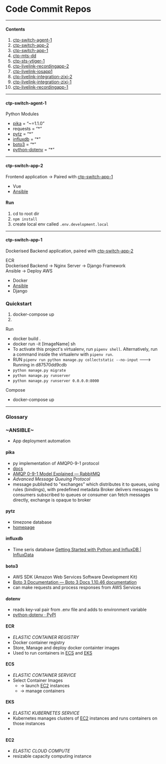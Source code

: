 Code Commit Repos
===
---
#### Contents

1. [ctp-switch-agent-1](#ctp-switch-agent-1)
2. [ctp-switch-app-2](#ctp-switch-app-2)
3. [ctp-switch-app-1](#ctp-switch-app-1)
4. [ctp-mts-dd]()
5. [ctp-sts-vtiger-1](#ctp-sts-vtiger-1)
6. [ctp-livelink-recordingapp-2](#ctp-livelink-recordingapp-2)
7. [ctp-livelink-iosapp1](#ctp-livelink-iosapp1)
8. [ctp-livelink-integration-zixi-2](#ctp-livelink-integration-zixi-2)
9. [ctp-livelink-integration-zixi-1](#ctp-livelink-integration-zixi-1)
10. [ctp-livelink-recordingapp-1](#ctp-livelink-recordingapp-1)

---
#### ctp-switch-agent-1

Python Modules
* [pika](#pika) = “~=1.1.0”
* requests = “*”
* [pytz](#pytz) = “*”
* [influxdb](#pytz) = “*”
* [boto3](#boto3) = “*”
* [python-dotenv](#dotenv) = “*”

---

#### ctp-switch-app-2
Frontend application -> Paired with    [ctp-switch-app-1](#ctp-switch-app-1)
* Vue
* [Ansible](#Ansible)

#### Run
1. cd to root dir
2. `npm install`
3. create local env called `.env.development.local`


---

#### ctp-switch-app-1
   Dockerised Backend application, paired with [ctp-switch-app-2](#ctp-switch-app-2)

ECR  
Dockerised Backend -> Nginx Server -> Django Framework  
Ansible -> Deploy AWS

* Docker
* [Ansible](#Ansible)
* Django

### Quickstart
1. docker-compose up
2. 

Run

- docker build .
- docker run -it [ImageName] sh
- To activate this project's virtualenv, run `pipenv shell`.
Alternatively, run a command inside the virtualenv with `pipenv run`.
- RUN `pipenv run python manage.py collectstatic --no-input`
 ---> Running in d87570dd9cdb
- `python manage.py migrate`
- `python manage.py runserver`
- `python manage.py runserver 0.0.0.0:8000`

Compose

- docker-compose up

---


### Glossary

<a name="Ansible"></a>
### 	 ~ANSIBLE~
* App deployment automation


#### pika
- py implementation of AMQP0-9-1 protocol
- [docs](https://pika.readthedocs.io/en/stable/https://pika.readthedocs.io/en/stable/)
- [AMQP 0-9-1 Model Explained — RabbitMQ](https://www.rabbitmq.com/tutorials/amqp-concepts.html)
- *Advanced Message Queuing Protocol*
- message published to "exchanges” which distributes it to queues, using rules (bindings), with predefined metadata
Broker delivers messages to consumers subscribed to queues or consumer can fetch messages directly, exchange is opaque to broker

#### pytz
- timezone database
- [homepage](https://pythonhosted.org/pytz/https://pythonhosted.org/pytz/)

#### influxdb 
- Time seris database
[Getting Started with Python and InfluxDB | InfluxData](https://www.influxdata.com/blog/getting-started-python-influxdb/)


#### boto3
 - AWS SDK (Amazon Web Services Software Development Kit)
- [Boto 3 Documentation — Boto 3 Docs 1.10.46 documentation](https://boto3.amazonaws.com/v1/documentation/api/latest/index.html)
- can make requests and process responses from AWS Services


#### dotenv 
- reads key-val pair from .env file and adds to environment variable
- [python-dotenv · PyPI](https://pypi.org/project/python-dotenv/)

#### ECR
- *ELASTIC CONTAINER REGISTRY*
- Docker container registry
- Store, Manage and deploy docker containter images
- Used to run containers in [ECS](#ecs) and [EKS](#eks)

#### ECS
- *ELASTIC CONTAINER SERVICE*
- Select Container Images
  - -> launch [EC2](#ec2) instances
  - -> manage containers

#### EKS
- *ELASTIC KUBERNETES SERVICE*
- Kubernetes manages clusters of [EC2](#ec2) instances and runs containers on those instances
- 

#### EC2
- *ELASTIC CLOUD COMPUTE*
- resizable capacity computing instance
